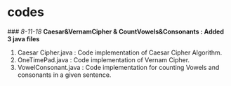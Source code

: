 # codes

*### 8-11-18*
**Caesar&VernamCipher & CountVowels&Consonants : Added 3 java files**
1. Caesar Cipher.java : Code implementation of Caesar Cipher Algorithm.
2. OneTimePad.java : Code implementation of Vernam Cipher.
3. VowelConsonant.java : Code implementation for counting Vowels and consonants in a given sentence.
